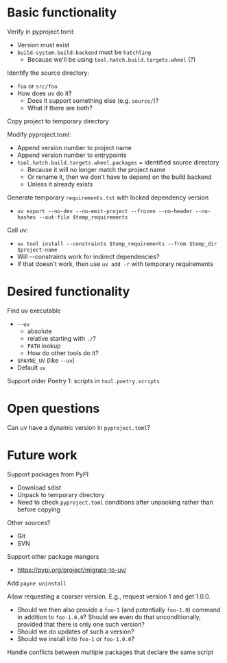 # Basic functionality

Verify in pyproject.toml:
  * Version must exist
  * `build-system.build-backend` must be `hatchling`
    * Because we'll be using `tool.hatch.build.targets.wheel` (?)

Identify the source directory:
  * `foo` or `src/foo`
  * How does uv do it?
    * Does it support something else (e.g. `source/`)?
    * What if there are both?

Copy project to temporary directory

Modify pyproject.toml:
  * Append version number to project name
  * Append version number to entrypoints
  * `tool.hatch.build.targets.wheel.packages` = identified source directory
    * Because it will no longer match the project name
    * Or rename it, then we don't have to depend on the build backend
    * Unless it already exists

Generate temporary `requirements.txt` with  locked dependency version
  * `uv export --no-dev --no-emit-project --frozen --no-header --no-hashes --out-file $temp_requirements`

Call uv:
  * `uv tool install --constraints $temp_requirements --from $temp_dir $project-name`
  * Will --constraints work for indirect dependencies?
  * If that doesn't work, then use `uv add -r` with temporary requirements


# Desired functionality

Find uv executable
  * `--uv`
    * absolute
    * relative starting with `./`?
    * `PATH` lookup
    * How do other tools do it?
  * `$PAYNE_UV` (like `--uv`)
  * Default `uv`

Support older Poetry 1: scripts in `tool.poetry.scripts`


# Open questions

Can uv have a dynamic version in `pyproject.toml`? 


# Future work

Support packages from PyPI
  * Download sdist
  * Unpack to temporary directory
  * Need to check `pyproject.toml` conditions after unpacking rather than before
    copying

Other sources?
  * Git
  * SVN

Support other package mangers
  * https://pypi.org/project/migrate-to-uv/

Add `payne uninstall`

Allow requesting a coarser version. E.g., request version 1 and get 1.0.0.
  * Should we then also provide a `foo-1` (and potentially `foo-1.0`) command in
    addition to `foo-1.0.0`? Should we even do that unconditionally, provided
    that there is only one such version?
  * Should we do updates of such a version?
  * Should we install into `foo-1` or `foo-1.0.0`?

Handle conflicts between multiple packages that declare the same script
